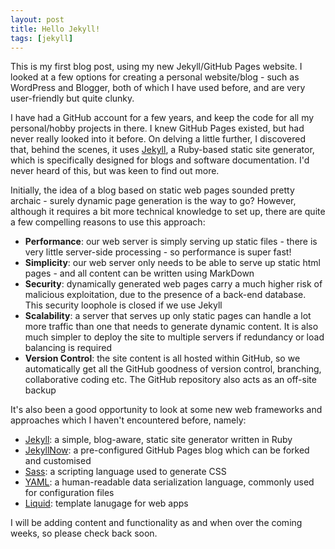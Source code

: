 ```yaml
---
layout: post
title: Hello Jekyll!
tags: [jekyll]
---
```


This is my first blog post, using my new Jekyll/GitHub Pages website. I looked at a few options for creating a personal website/blog - such as WordPress and Blogger, both of which I have used before, and are very user-friendly but quite clunky. 

I have had a GitHub account for a few years, and keep the code for all my personal/hobby projects in there. I knew GitHub Pages existed, but had never really looked into it before. On delving a little further, I discovered that, behind the scenes, it uses [Jekyll](https://help.github.com/articles/about-github-pages-and-jekyll/), a Ruby-based static site generator, which is specifically designed for blogs and software documentation. I'd never heard of this, but was keen to find out more.

Initially, the idea of a blog based on static web pages sounded pretty archaic - surely dynamic page generation is the way to go? However, although it requires a bit more technical knowledge to set up, there are quite a few compelling reasons to use this approach:

* **Performance**: our web server is simply serving up static files - there is very little server-side processing - so performance is super fast!
* **Simplicity**: our web server only needs to be able to serve up static html pages - and all content can be written using MarkDown
* **Security**: dynamically generated web pages carry a much higher risk of malicious exploitation, due to the presence of a back-end database. This security loophole is closed if we use Jekyll
* **Scalability**: a server that serves up only static pages can handle a lot more traffic than one that needs to generate dynamic content. It is also much simpler to deploy the site to multiple servers if redundancy or load balancing is required
* **Version Control**: the site content is all hosted within GitHub, so we automatically get all the GitHub goodness of version control, branching, collaborative coding etc. The GitHub repository also acts as an off-site backup

It's also been a good opportunity to look at some new web frameworks and approaches which I haven't encountered before, namely:

* [Jekyll](https://jekyllrb.com/):  a simple, blog-aware, static site generator written in Ruby
* [JekyllNow](http://www.jekyllnow.com/): a pre-configured GitHub Pages blog which can be forked and customised
* [Sass](https://sass-lang.com/): a scripting language used to generate CSS
* [YAML](http://yaml.org/): a human-readable data serialization language, commonly used for configuration files
* [Liquid](https://shopify.github.io/liquid/): template lanugage for web apps

I will be adding content and functionality as and when over the coming weeks, so please check back soon.
